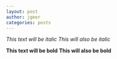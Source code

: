 ```yaml
---
layout: post
author: jgeer
categories: posts
---
```



*This text will be italic*
_This will also be italic_

**This text will be bold**
__This will also be bold__

